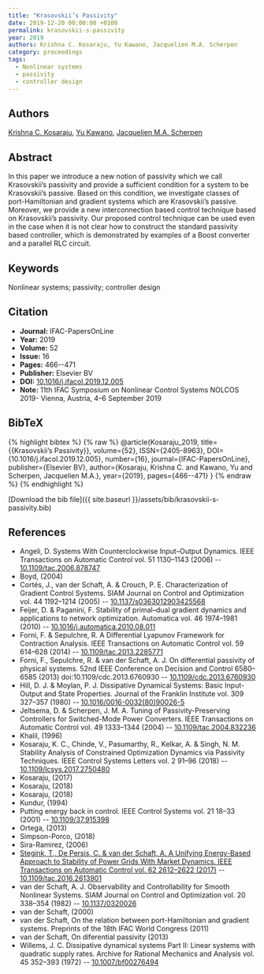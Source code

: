 ```yaml
---
title: "Krasovskii’s Passivity"
date: 2019-12-20 00:00:00 +0100
permalink: krasovskii-s-passivity
year: 2019
authors: Krishna C. Kosaraju, Yu Kawano, Jacquelien M.A. Scherpen
category: proceedings
tags:
  - Nonlinear systems
  - passivity
  - controller design
---
```

 
## Authors
[Krishna C. Kosaraju](authors/krishna-chaitanya-kosaraju), [Yu Kawano](authors/yu-kawano), [Jacquelien M.A. Scherpen](authors/jacquelien-m-a-scherpen)
 
## Abstract
In this paper we introduce a new notion of passivity which we call Krasovskii’s passivity and provide a sufficient condition for a system to be Krasovskii’s passive. Based on this condition, we investigate classes of port-Hamiltonian and gradient systems which are Krasovskii’s passive. Moreover, we provide a new interconnection based control technique based on Krasovskii’s passivity. Our proposed control technique can be used even in the case when it is not clear how to construct the standard passivity based controller, which is demonstrated by examples of a Boost converter and a parallel RLC circuit.
 
## Keywords
Nonlinear systems; passivity; controller design
 
## Citation
- **Journal:** IFAC-PapersOnLine
- **Year:** 2019
- **Volume:** 52
- **Issue:** 16
- **Pages:** 466--471
- **Publisher:** Elsevier BV
- **DOI:** [10.1016/j.ifacol.2019.12.005](https://doi.org/10.1016/j.ifacol.2019.12.005)
- **Note:** 11th IFAC Symposium on Nonlinear Control Systems NOLCOS 2019- Vienna, Austria, 4–6 September 2019
 
## BibTeX
{% highlight bibtex %}
{% raw %}
@article{Kosaraju_2019,
  title={{Krasovskii’s Passivity}},
  volume={52},
  ISSN={2405-8963},
  DOI={10.1016/j.ifacol.2019.12.005},
  number={16},
  journal={IFAC-PapersOnLine},
  publisher={Elsevier BV},
  author={Kosaraju, Krishna C. and Kawano, Yu and Scherpen, Jacquelien M.A.},
  year={2019},
  pages={466--471}
}
{% endraw %}
{% endhighlight %}
 
[Download the bib file]({{ site.baseurl }}/assets/bib/krasovskii-s-passivity.bib)
 
## References
- Angeli, D. Systems With Counterclockwise Input–Output Dynamics. IEEE Transactions on Automatic Control vol. 51 1130–1143 (2006) -- [10.1109/tac.2006.878747](https://doi.org/10.1109/tac.2006.878747)
- Boyd, (2004)
- Cortés, J., van der Schaft, A. & Crouch, P. E. Characterization of Gradient Control Systems. SIAM Journal on Control and Optimization vol. 44 1192–1214 (2005) -- [10.1137/s0363012903425568](https://doi.org/10.1137/s0363012903425568)
- Feijer, D. & Paganini, F. Stability of primal–dual gradient dynamics and applications to network optimization. Automatica vol. 46 1974–1981 (2010) -- [10.1016/j.automatica.2010.08.011](https://doi.org/10.1016/j.automatica.2010.08.011)
- Forni, F. & Sepulchre, R. A Differential Lyapunov Framework for Contraction Analysis. IEEE Transactions on Automatic Control vol. 59 614–628 (2014) -- [10.1109/tac.2013.2285771](https://doi.org/10.1109/tac.2013.2285771)
- Forni, F., Sepulchre, R. & van der Schaft, A. J. On differential passivity of physical systems. 52nd IEEE Conference on Decision and Control 6580–6585 (2013) doi:10.1109/cdc.2013.6760930 -- [10.1109/cdc.2013.6760930](https://doi.org/10.1109/cdc.2013.6760930)
- Hill, D. J. & Moylan, P. J. Dissipative Dynamical Systems: Basic Input-Output and State Properties. Journal of the Franklin Institute vol. 309 327–357 (1980) -- [10.1016/0016-0032(80)90026-5](https://doi.org/10.1016/0016-0032(80)90026-5)
- Jeltsema, D. & Scherpen, J. M. A. Tuning of Passivity-Preserving Controllers for Switched-Mode Power Converters. IEEE Transactions on Automatic Control vol. 49 1333–1344 (2004) -- [10.1109/tac.2004.832236](https://doi.org/10.1109/tac.2004.832236)
- Khalil, (1996)
- Kosaraju, K. C., Chinde, V., Pasumarthy, R., Kelkar, A. & Singh, N. M. Stability Analysis of Constrained Optimization Dynamics via Passivity Techniques. IEEE Control Systems Letters vol. 2 91–96 (2018) -- [10.1109/lcsys.2017.2750480](https://doi.org/10.1109/lcsys.2017.2750480)
- Kosaraju, (2017)
- Kosaraju, (2018)
- Kosaraju, (2018)
- Kundur, (1994)
- Putting energy back in control. IEEE Control Systems vol. 21 18–33 (2001) -- [10.1109/37.915398](https://doi.org/10.1109/37.915398)
- Ortega, (2013)
- Simpson-Porco, (2018)
- Sira-Ramirez, (2006)
- [Stegink, T., De Persis, C. & van der Schaft, A. A Unifying Energy-Based Approach to Stability of Power Grids With Market Dynamics. IEEE Transactions on Automatic Control vol. 62 2612–2622 (2017)](a-unifying-energy-based-approach-to-stability-of-power-grids-with-market-dynamics) -- [10.1109/tac.2016.2613901](https://doi.org/10.1109/tac.2016.2613901)
- van der Schaft, A. J. Observability and Controllability for Smooth Nonlinear Systems. SIAM Journal on Control and Optimization vol. 20 338–354 (1982) -- [10.1137/0320026](https://doi.org/10.1137/0320026)
- van der Schaft, (2000)
- van der Schaft, On the relation between port-Hamiltonian and gradient systems. Preprints of the 18th IFAC World Congress (2011)
- van der Schaft, On diferential passivity (2013)
- Willems, J. C. Dissipative dynamical systems Part II: Linear systems with quadratic supply rates. Archive for Rational Mechanics and Analysis vol. 45 352–393 (1972) -- [10.1007/bf00276494](https://doi.org/10.1007/bf00276494)


